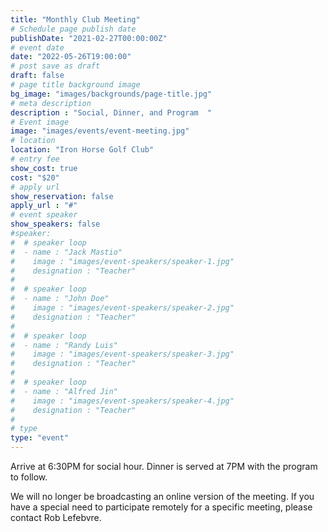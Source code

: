 ```yaml
---
title: "Monthly Club Meeting"
# Schedule page publish date
publishDate: "2021-02-27T00:00:00Z"
# event date
date: "2022-05-26T19:00:00"
# post save as draft
draft: false
# page title background image
bg_image: "images/backgrounds/page-title.jpg"
# meta description
description : "Social, Dinner, and Program  "
# Event image
image: "images/events/event-meeting.jpg"
# location
location: "Iron Horse Golf Club"
# entry fee
show_cost: true
cost: "$20"
# apply url
show_reservation: false
apply_url : "#"
# event speaker
show_speakers: false
#speaker:
#  # speaker loop
#  - name : "Jack Mastio"
#    image : "images/event-speakers/speaker-1.jpg"
#    designation : "Teacher"
#
#  # speaker loop
#  - name : "John Doe"
#    image : "images/event-speakers/speaker-2.jpg"
#    designation : "Teacher"
#
#  # speaker loop
#  - name : "Randy Luis"
#    image : "images/event-speakers/speaker-3.jpg"
#    designation : "Teacher"
#
#  # speaker loop
#  - name : "Alfred Jin"
#    image : "images/event-speakers/speaker-4.jpg"
#    designation : "Teacher"
#
# type
type: "event"
---
```


Arrive at 6:30PM for social hour.  Dinner is served at 7PM with the program to follow.

We will no longer be broadcasting an online version of the meeting.  If you have a special need to participate remotely for a specific meeting, please contact Rob Lefebvre.
